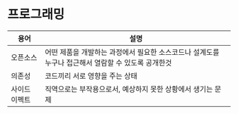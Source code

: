 # 프로그래밍
|용어|설명|
|--|--|
|오픈소스|어떤 제품을 개발하는 과정에서 필요한 소스코드나 설계도를 누구나 접근해서 열람할 수 있도록 공개한것|
|의존성|코드끼리 서로 영향을 주는 상태|
|사이드 이펙트|직역으로는 부작용으로서, 예상하지 못한 상황에서 생기는 문제|